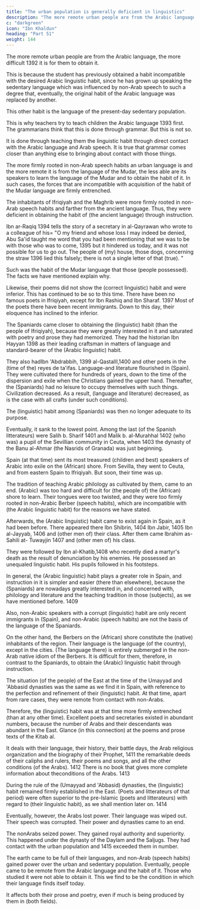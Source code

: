 ```yaml
---
title: "The urban population is generally deficient in linguistics"
description: "The more remote urban people are from the Arabic language, the more difficult it is for them to obtain it"
c: "darkgreen"
icon: "Ibn Khaldun"
heading: "Part 51"
weight: 144
---
```



<!-- ## 51. The urban population is generally deficient in obtaining the linguistic habit that results from instruction -->

The more remote urban people are from the Arabic language, the more difficult 1392 it is for them to obtain it.

This is because the student has previously obtained a habit incompatible with the desired Arabic linguistic habit, since he has grown up speaking the sedentary language which was influenced by non-Arab speech to such a degree that, eventually, the original habit of the Arabic language was replaced by another. 

This other habit is the language of the present-day sedentary population.

This is why teachers try to teach children the Arabic language 1393 first. The grammarians think that this is done through grammar. But this is not so. 

It is done through teaching them the linguistic habit through direct contact with the Arabic language and Arab speech. It is true that grammar comes closer than anything else to bringing about contact with those things.

The more firmly rooted in non-Arab speech habits an urban language is and the more remote it is from the language of the Mudar, the less able are its speakers to learn the language of the Mudar and to obtain the habit of it. In such cases, the forces that are incompatible with acquisition of the habit of the Mudar language are firmly entrenched.

<!-- One may compare the inhabitants of the various regions. --> The inhabitants of Ifriqiyah and the Maghrib were more firmly rooted in non-Arab speech habits and farther from the ancient language<!--  (than other Arabic speakers) -->. Thus, they were deficient in obtaining the habit of (the ancient language) through instruction. 

Ibn ar-Raqiq 1394 tells the story of a secretary in al-Qayrawan who wrote to a colleague of his= "O my friend and whose loss I may indeed be denied, Abu Sa'id taught me word that you had been mentioning that we was to be with those who was to come, 1395 but it hindered us today, and it was not possible for us to go out. The people of (my) house, those dogs, concerning the straw 1396 lied this falsely; there is not a single letter of that (true). <!-- I am writing to you. I am missing you. -->"

Such was the habit of the Mudar language that those (people possessed). The facts we have mentioned explain why.

Likewise, their poems did not show the (correct linguistic) habit and were inferior. This has continued to be so to this time. There have been no famous poets in Ifriqiyah, except for Ibn Rashiq and Ibn Sharaf. 1397 Most of the poets there have been recent immigrants. Down to this day, their eloquence has inclined to the inferior.

The Spaniards came closer to obtaining the (linguistic) habit (than the people of Ifriqiyah), because they were greatly interested in it and saturated with poetry and prose they had memorized. They had the historian Ibn Hayyan 1398 as their leading craftsman in matters of language and standard-bearer of the (Arabic linguistic) habit.

They also hadIbn 'Abdrabbih, 1399 al-QastallI,1400 and other poets in the (time of the) reyes de ta'ifas. Language-and literature flourished in (Spain). They were cultivated there for hundreds of years, down to the time of the dispersion and exile when the Christians gained the upper hand. Thereafter, the (Spaniards) had no leisure to occupy themselves with such things. Civilization decreased. As a result, (language and literature) decreased, as is the case with all crafts (under such conditions). 

The  (linguistic) habit among (Spaniards) was then no longer adequate to its purpose.

Eventually, it sank to the lowest point. Among the last (of the Spanish litterateurs) were Salih b. Sharif 1401 and Malik b. al-Murahhal 1402 (who was) a pupil of the Sevillian community in Ceuta, when 1403 the dynasty of the Banu al-Ahmar (the Nasrids of Granada) was just beginning. 

Spain (at that time) sent its most treasured (children and best) speakers of Arabic into exile on the (African) shore. From
Sevilla, they went to Ceuta, and from eastern Spain to Ifriqiyah. But soon, their time
was up. 

The tradition of teaching Arabic philology as cultivated by them, came to an end. (Arabic) was too hard and difficult for (the people of) the (African) shore to learn. Their tongues were too twisted, and they were too firmly rooted in non-Arabic Berber (speech habits), which are incompatible with (the Arabic linguistic habit) for the reasons we have stated.

Afterwards, the (Arabic linguistic) habit came to exist again in Spain, as it had been before. There appeared there Ibn Shibrin, 1404 Ibn Jabir, 1405 Ibn al-Jayyab, 1406 and (other men of) their class. After them came Ibrahim as-Sahili at-
Tuwayjin 1407 and (other men of) his class. 

They were followed by Ibn al-Khatib,1408 who recently died a martyr's death as the result of denunciation by his enemies. He possessed an unequaled linguistic habit. His pupils followed in his footsteps.

In general, the (Arabic linguistic) habit plays a greater role in Spain, and instruction in it is simpler and easier (there than elsewhere), because the (Spaniards) are nowadays greatly interested in, and concerned with, philology and literature and the teaching tradition in those (subjects), as we have mentioned before. 1409 

Also, non-Arabic speakers with a corrupt (linguistic) habit are only recent immigrants in (Spain), and non-Arabic (speech habits) are not the basis of the language of the Spaniards.

On the other hand, the Berbers on the (African) shore constitute the (native) inhabitants of the region. Their language is the language (of the country), except in the cities. (The language there) is entirely submerged in the non-Arab native idiom of the Berbers. It is difficult for them, therefore, in contrast to the Spaniards, to obtain the (Arabic) linguistic habit through instruction.

The situation (of the people) of the East at the time of the Umayyad and 'Abbasid dynasties was the same as we find it in Spain, with reference to the perfection and refinement of their (linguistic) habit. At that time, apart from rare cases, they were remote from contact with non-Arabs. 

Therefore, the (linguistic) habit was at that time more firmly entrenched (than at any other time). Excellent poets and secretaries existed in abundant numbers, because the number of Arabs and their descendants was abundant in the East. Glance (in this connection) at the poems and prose texts of the Kitab al.

It deals with their language, their history, their battle days, the Arab religious organization and the biography of their Prophet, 1411 the remarkable deeds of their caliphs and rulers, their poems and songs, and all the other conditions (of the Arabs). 1412 There is no book that gives more complete information about theconditions of the Arabs. 1413

During the rule of the (Umayyad and 'Abbasid) dynasties, the (linguistic) habit remained firmly established in the East. (Poets and litterateurs of that period) were often superior to the pre-Islamic (poets and litterateurs) with regard to (their linguistic habit), as we shall mention later on. 1414 

Eventually, however, the Arabs lost power. Their language was wiped out. Their speech was corrupted. Their power and dynasties came to an end. 

The nonArabs seized power. They gained royal authority and superiority. This happened under the dynasty of the Daylam and the Saljugs. They had contact with the urban population and 1415 exceeded them in number. 

The earth came to be full of their languages, and non-Arab (speech habits) gained power over the urban and sedentary population. Eventually, people came to be remote from the Arabic language and the habit of it. Those who studied it were not able to obtain it. This we find to be the condition in which their language finds itself today. 

It affects both their prose and poetry, even if much is being produced by them in (both fields).